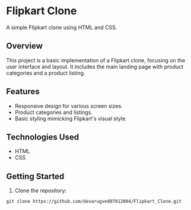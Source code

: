 # Flipkart Clone

A simple Flipkart clone using HTML and CSS.

## Overview

This project is a basic implementation of a Flipkart clone, focusing on the user interface and layout. It includes the main landing page with product categories and a product listing.

## Features

- Responsive design for various screen sizes.
- Product categories and listings.
- Basic styling mimicking Flipkart's visual style.

## Technologies Used

- HTML
- CSS


## Getting Started

1. Clone the repository:

```
git clone https://github.com/devarugved07012004/Flipkart_Clone.git
